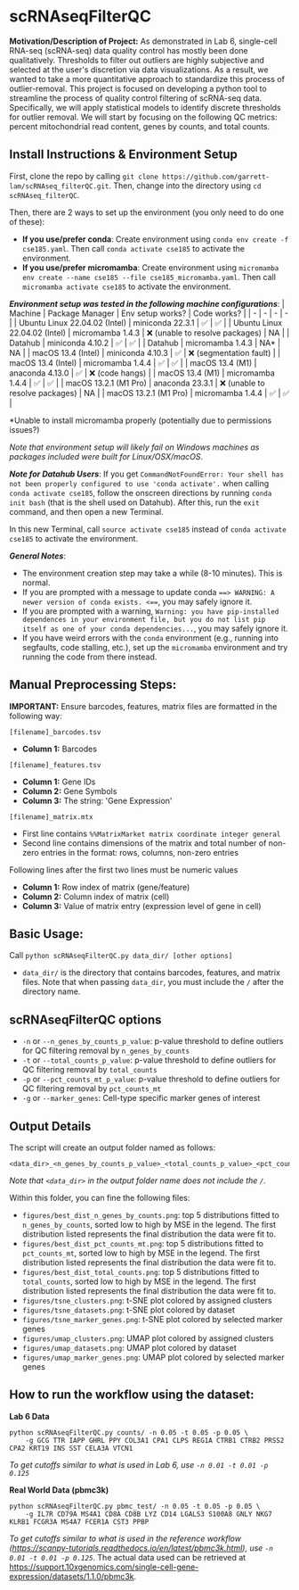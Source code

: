 # scRNAseqFilterQC

__Motivation/Description of Project:__ As demonstrated in Lab 6, single-cell RNA-seq (scRNA-seq) data quality control has mostly been done qualitatively. Thresholds to filter out outliers are highly subjective and selected at the user's discretion via data visualizations. As a result, we wanted to take a more quantitative approach to standardize this process of outlier-removal. This project is focused on developing a python tool to streamline the process of quality control filtering of scRNA-seq data. Specifically, we will apply statistical models to identify discrete thresholds for outlier removal. We will start by focusing on the following QC metrics: percent mitochondrial read content, genes by counts, and total counts. 

## Install Instructions & Environment Setup
First, clone the repo by calling `git clone https://github.com/garrett-lam/scRNAseq_filterQC.git`. Then, change into the directory using `cd scRNAseq_filterQC`.

Then, there are 2 ways to set up the environment (you only need to do one of these): 
 - __If you use/prefer conda__: Create environment using `conda env create -f cse185.yaml`. Then call `conda activate cse185` to activate the environment.
 - __If you use/prefer micromamba__: Create environment using `micromamba env create --name cse185 --file cse185_micromamba.yaml`. Then call `micromamba activate cse185` to activate the environment.

___Environment setup was tested in the following machine configurations___:
| Machine | Package Manager | Env setup works? | Code works? |
| - | - | - | - |
| Ubuntu Linux 22.04.02 (Intel) | miniconda 22.3.1 | ✅ | ✅ |
| Ubuntu Linux 22.04.02 (Intel) | micromamba  1.4.3 | ❌ (unable to resolve packages) | NA |
| Datahub | miniconda 4.10.2 | ✅ | ✅ |
| Datahub | micromamba 1.4.3 | NA* | NA |
| macOS 13.4 (Intel) | miniconda 4.10.3 | ✅ | ❌ (segmentation fault) |
| macOS 13.4 (Intel) | micromamba 1.4.4 | ✅ | ✅ |
| macOS 13.4 (M1) | anaconda 4.13.0 | ✅ | ❌ (code hangs) |
| macOS 13.4 (M1) | micromamba 1.4.4 | ✅ | ✅ |
| macOS 13.2.1 (M1 Pro) | anaconda 23.3.1 | ❌ (unable to resolve packages) | NA |
| macOS 13.2.1 (M1 Pro) | micromamba 1.4.4 | ✅ | ✅ |

*Unable to install micromamba properly (potentially due to permissions issues?)

_Note that environment setup will likely fail on Windows machines as packages included were built for Linux/OSX/macOS_.

___Note for Datahub Users___:
If you get `CommandNotFoundError: Your shell has not been properly configured to use 'conda activate'.` when calling `conda activate cse185`, follow the onscreen directions by running `conda init bash` (that is the shell used on Datahub). After this, run the `exit` command, and then open a new Terminal. 

In this new Terminal, call  `source activate cse185` instead of `conda activate cse185` to activate the environment.

___General Notes___:
 - The environment creation step may take a while (8-10 minutes). This is normal.
 - If you are prompted with a message to update conda `==> WARNING: A newer version of conda exists. <==`, you may safely ignore it.
 - If you are prompted with a warning, `Warning: you have pip-installed dependences in your environment file, but you do not list pip itself as one of your conda dependencies...`, you may safely ignore it.
 - If you have weird errors with the `conda` environment (e.g., running into segfaults, code stalling, etc.), set up the `micromamba` environment and try running the code from there instead.

## Manual Preprocessing Steps:
__IMPORTANT:__ Ensure barcodes, features, matrix files are formatted in the following way:

`[filename]_barcodes.tsv`
 - __Column 1:__ Barcodes

`[filename]_features.tsv`
 - __Column 1:__ Gene IDs
 - __Column 2:__ Gene Symbols
 - __Column 3:__ The string: 'Gene Expression'

`[filename]_matrix.mtx`
- First line contains `%%MatrixMarket matrix coordinate integer general`
- Second line contains dimensions of the matrix and total number of non-zero entries in the format: rows, columns, non-zero entries

Following lines after the first two lines must be numeric values
 - __Column 1:__ Row index of matrix (gene/feature)
 - __Column 2:__ Column index of matrix (cell)
 - __Column 3:__ Value of matrix entry (expression level of gene in cell)

## Basic Usage:
Call `python scRNAseqFilterQC.py data_dir/ [other options]`
- `data_dir/` is the directory that contains barcodes, features, and matrix files. Note that when passing `data_dir`, you must include the `/` after the directory name.

## scRNAseqFilterQC options
- `-n` or `--n_genes_by_counts_p_value`: p-value threshold to define outliers for QC filtering removal by `n_genes_by_counts`
- `-t` or `--total_counts_p_value`: p-value threshold to define outliers for QC filtering removal by `total_counts`
- `-p` or `--pct_counts_mt_p_value`: p-value threshold to define outliers for QC filtering removal by `pct_counts_mt`
- `-g` or `--marker_genes`: Cell-type specific marker genes of interest

## Output Details
The script will create an output folder named as follows:
```
<data_dir>_<n_genes_by_counts_p_value>_<total_counts_p_value>_<pct_counts_md_p_value>
```

_Note that `<data_dir>` in the output folder name does not include the `/`._

Within this folder, you can fine the following files:
 - `figures/best_dist_n_genes_by_counts.png`: top 5 distributions fitted to `n_genes_by_counts`, sorted low to high by MSE in the legend. The first distribution listed represents the final distribution the data were fit to.
 - `figures/best_dist_pct_counts_mt.png`: top 5 distributions fitted to `pct_counts_mt`, sorted low to high by MSE in the legend. The first distribution listed represents the final distribution the data were fit to.
 - `figures/best_dist_total_counts.png`: top 5 distributions fitted to `total_counts`, sorted low to high by MSE in the legend. The first distribution listed represents the final distribution the data were fit to.
 - `figures/tsne_clusters.png`: t-SNE plot colored by assigned clusters
 - `figures/tsne_datasets.png`: t-SNE plot colored by dataset
 - `figures/tsne_marker_genes.png`: t-SNE plot colored by selected marker genes
 - `figures/umap_clusters.png`: UMAP plot colored by assigned clusters
 - `figures/umap_datasets.png`: UMAP plot colored by dataset
 - `figures/umap_marker_genes.png`: UMAP plot colored by selected marker genes

## How to run the workflow using the dataset:
__Lab 6 Data__
```
python scRNAseqFilterQC.py counts/ -n 0.05 -t 0.05 -p 0.05 \
    -g GCG TTR IAPP GHRL PPY COL3A1 CPA1 CLPS REG1A CTRB1 CTRB2 PRSS2 CPA2 KRT19 INS SST CELA3A VTCN1
```

_To get cutoffs similar to what is used in Lab 6, use `-n 0.01 -t 0.01 -p 0.125`_

__Real World Data (pbmc3k)__
```
python scRNAseqFilterQC.py pbmc_test/ -n 0.05 -t 0.05 -p 0.05 \
    -g IL7R CD79A MS4A1 CD8A CD8B LYZ CD14 LGALS3 S100A8 GNLY NKG7 KLRB1 FCGR3A MS4A7 FCER1A CST3 PPBP
```

_To get cutoffs similar to what is used in the reference workflow (https://scanpy-tutorials.readthedocs.io/en/latest/pbmc3k.html), use `-n 0.01 -t 0.01 -p 0.125`_. The actual data used can be retrieved at https://support.10xgenomics.com/single-cell-gene-expression/datasets/1.1.0/pbmc3k.
